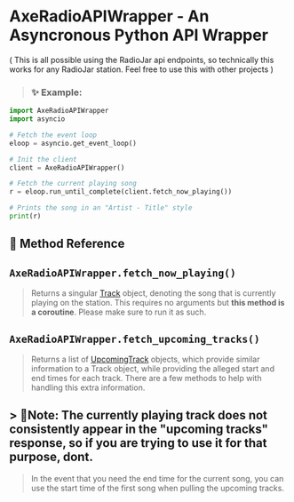 # AxeRadioAPIWrapper - An Asyncronous Python API Wrapper

( This is all possible using the RadioJar api endpoints, so technically this works for any RadioJar station. Feel free to use this with other projects )

> ### ✨ Example:
```py
import AxeRadioAPIWrapper
import asyncio

# Fetch the event loop
eloop = asyncio.get_event_loop()

# Init the client
client = AxeRadioAPIWrapper()

# Fetch the current playing song
r = eloop.run_until_complete(client.fetch_now_playing())

# Prints the song in an "Artist - Title" style
print(r)
```

📓 Method Reference
---
## `AxeRadioAPIWrapper.fetch_now_playing()`
> Returns a singular [Track](https://github.com/l0gnes/axe-radio/blob/f40e5b1d5062b74a3e260b314513981c93adcc41/axe-radio/objects/Track.py#L7C10-L7C10) object, denoting the song that is currently playing on the station. This requires no arguments but **this method is a coroutine**. Please make sure to run it as such.

## `AxeRadioAPIWrapper.fetch_upcoming_tracks()`
> Returns a list of [UpcomingTrack](https://github.com/l0gnes/axe-radio/blob/f40e5b1d5062b74a3e260b314513981c93adcc41/axe-radio/objects/UpcomingTrack.py#L4C28-L4C28) objects, which provide similar information to a Track object, while providing the alleged start and end times for each track. There are a few methods to help with handling this extra information.

## > 📜Note: The currently playing track does not consistently appear in the "upcoming tracks" response, so if you are trying to use it for that purpose, dont. 
> In the event that you need the end time for the current song, you can use the start time of the first song when pulling the upcoming tracks.